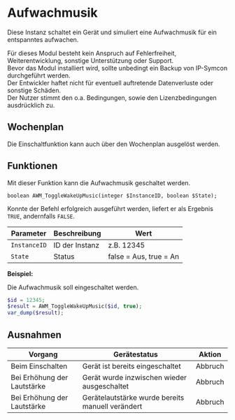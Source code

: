 # Aufwachmusik  

Diese Instanz schaltet ein Gerät und simuliert eine Aufwachmusik für ein entspanntes aufwachen.

Für dieses Modul besteht kein Anspruch auf Fehlerfreiheit, Weiterentwicklung, sonstige Unterstützung oder Support.  
Bevor das Modul installiert wird, sollte unbedingt ein Backup von IP-Symcon durchgeführt werden.  
Der Entwickler haftet nicht für eventuell auftretende Datenverluste oder sonstige Schäden.  
Der Nutzer stimmt den o.a. Bedingungen, sowie den Lizenzbedingungen ausdrücklich zu.

## Wochenplan

Die Einschaltfunktion kann auch über den Wochenplan ausgelöst werden.

## Funktionen

Mit dieser Funktion kann die Aufwachmusik geschaltet werden.

```text
boolean AWM_ToggleWakeUpMusic(integer $InstanceID, boolean $State);
```

Konnte der Befehl erfolgreich ausgeführt werden, liefert er als Ergebnis `TRUE`, andernfalls `FALSE`.

| Parameter    | Beschreibung   | Wert                        |
|--------------|----------------|-----------------------------|
| `InstanceID` | ID der Instanz | z.B. 12345                  |
| `State`      | Status         | false = Aus, true = An      |

**Beispiel:**

Die Aufwachmusik soll eingeschaltet werden.

```php
$id = 12345;
$result = AWM_ToggleWakeUpMusic($id, true);
var_dump($result);
```

## Ausnahmen 

| Vorgang                     | Gerätestatus                                     | Aktion  |
|-----------------------------|--------------------------------------------------|---------|
| Beim Einschalten            | Gerät ist bereits eingeschaltet                  | Abbruch |
| Bei Erhöhung der Lautstärke | Gerät wurde inzwischen wieder ausgeschaltet      | Abbruch |
| Bei Erhöhung der Lautstärke | Gerätelautstärke wurde bereits manuell verändert | Abbruch |
